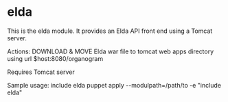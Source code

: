 # elda #

This is the elda module. It provides an Elda API front end using a Tomcat server.

Actions: DOWNLOAD & MOVE Elda war file to tomcat web apps directory using url $host:8080/organogram

Requires Tomcat server

Sample usage:
include elda
puppet apply --modulpath=/path/to -e "include elda"
